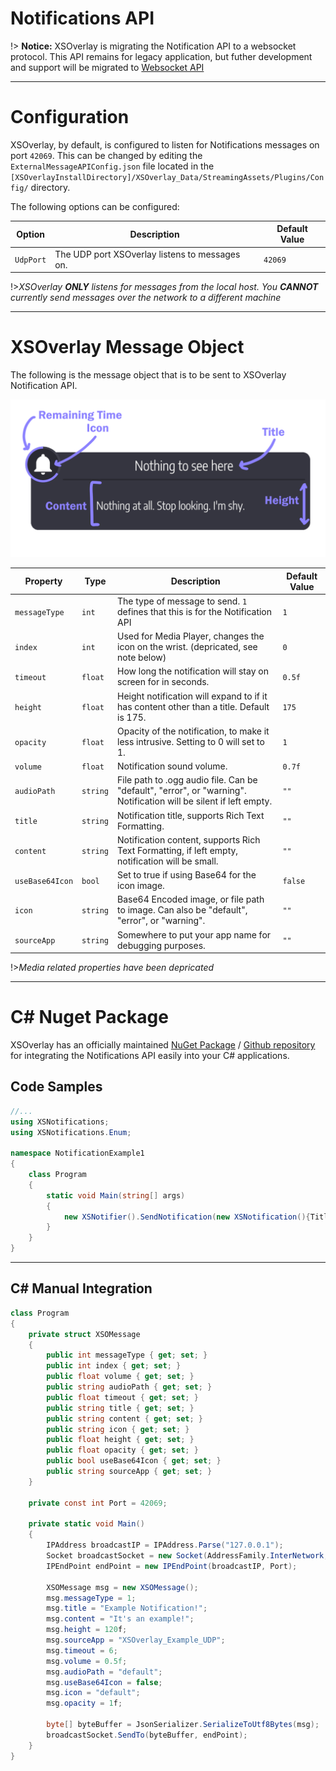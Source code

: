 # Notifications API
!> **Notice:** XSOverlay is migrating the Notification API to a websocket protocol. This API remains for legacy application, but futher development and support will be migrated to [Websocket API](../websockets/websockets#sendnotification)


***
# Configuration

XSOverlay, by default, is configured to listen for Notifications messages on port `42069`. This can be changed by editing the `ExternalMessageAPIConfig.json` file located in the `[XSOverlayInstallDirectory]/XSOverlay_Data/StreamingAssets/Plugins/Config/` directory.

The following options can be configured:

| Option | Description | Default Value |
| --- | --- | --- |
| `UdpPort` | The UDP port XSOverlay listens to messages on. | `42069` |


!>_XSOverlay **ONLY** listens for messages from the local host. You **CANNOT** currently send messages over the network to a different machine_

***
# XSOverlay Message Object

The following is the message object that is to be sent to XSOverlay Notification API.

![Notification Markup](/img/notification/NotificationMarkup.png "Notification Markup")


| Property | Type | Description | Default Value |
| --- | --- | --- | --- |
| `messageType` | `int` | The type of message to send. `1` defines that this is for the Notification API | `1` |
| `index` | `int` | Used for Media Player, changes the icon on the wrist. (depricated, see note below) | `0` |
| `timeout` | `float` | How long the notification will stay on screen for in seconds. | `0.5f` |
| `height` | `float` | Height notification will expand to if it has content other than a title. Default is 175. | `175` |
| `opacity` | `float` | Opacity of the notification, to make it less intrusive. Setting to 0 will set to 1. | `1` |
| `volume` | `float` | Notification sound volume. | `0.7f` |
| `audioPath` | `string` | File path to .ogg audio file. Can be "default", "error", or "warning". Notification will be silent if left empty. | `""` |
| `title` | `string` | Notification title, supports Rich Text Formatting. | `""` |
| `content` | `string` | Notification content, supports Rich Text Formatting, if left empty, notification will be small. | `""` |
| `useBase64Icon` | `bool` | Set to true if using Base64 for the icon image. | `false` |
| `icon` | `string` | Base64 Encoded image, or file path to image. Can also be "default", "error", or "warning". | `""` |
| `sourceApp` | `string` | Somewhere to put your app name for debugging purposes. | `""` |

!>_Media related properties have been depricated_


***
# C# Nuget Package
XSOverlay has an officially maintained [NuGet Package](https://www.nuget.org/packages/XSNotifications/) / [Github repository](https://github.com/nnaaa-vr/XSNotifications) for integrating the Notifications API easily into your C# applications.

## Code Samples
```cs copy filename="C#"
//...
using XSNotifications;
using XSNotifications.Enum;

namespace NotificationExample1
{
    class Program
    {
        static void Main(string[] args)
        {
            new XSNotifier().SendNotification(new XSNotification(){Title="Notification"});
        }
    }
}
```


***
## C# Manual Integration
```cs copy filename="C#"
class Program
{
    private struct XSOMessage
    {
        public int messageType { get; set; }
        public int index { get; set; }
        public float volume { get; set; }
        public string audioPath { get; set; }
        public float timeout { get; set; }
        public string title { get; set; }
        public string content { get; set; }
        public string icon { get; set; }
        public float height { get; set; }
        public float opacity { get; set; }
        public bool useBase64Icon { get; set; }
        public string sourceApp { get; set; }
    }

    private const int Port = 42069;

    private static void Main()
    {
        IPAddress broadcastIP = IPAddress.Parse("127.0.0.1");
        Socket broadcastSocket = new Socket(AddressFamily.InterNetwork, SocketType.Dgram, ProtocolType.Udp);
        IPEndPoint endPoint = new IPEndPoint(broadcastIP, Port);

        XSOMessage msg = new XSOMessage();
        msg.messageType = 1;
        msg.title = "Example Notification!";
        msg.content = "It's an example!";
        msg.height = 120f;
        msg.sourceApp = "XSOverlay_Example_UDP";
        msg.timeout = 6;
        msg.volume = 0.5f;
        msg.audioPath = "default";
        msg.useBase64Icon = false;
        msg.icon = "default";
        msg.opacity = 1f;

        byte[] byteBuffer = JsonSerializer.SerializeToUtf8Bytes(msg);
        broadcastSocket.SendTo(byteBuffer, endPoint);
    }
}
```